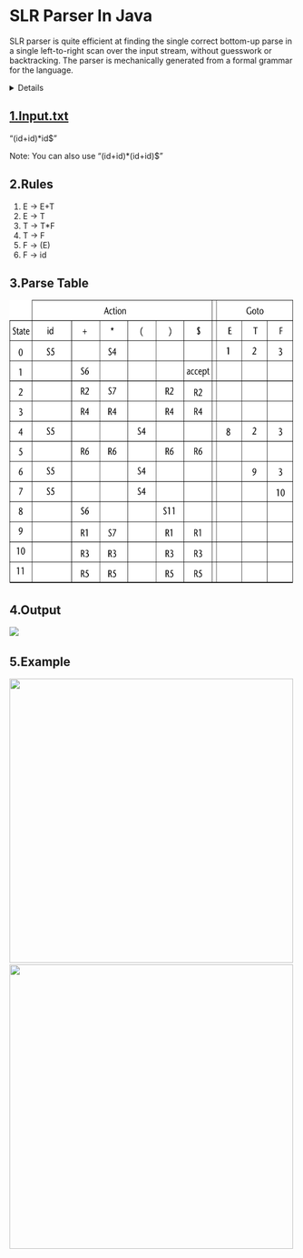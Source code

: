 <H1> SLR Parser In Java </H1>
<p> SLR parser is quite efficient at finding the single correct bottom-up parse in a single left-to-right scan over the input stream, without guesswork or backtracking. The parser is mechanically generated from a formal grammar for the language. </p>
<details><a href=https://en.wikipedia.org/wiki/Simple_LR_parser>Source: Simple LR parser
From Wikipedia</a></details>

<h2> <ins>1.Input.txt</ins> </h2>
<q>(id+id)*id$</q>
<br>
<p> Note: You can also use <q>(id+id)*(id+id)$</q></p>

<h2>2.Rules </h2>
<ol>
  <li>E → E+T</li>
  <li>E → T</li>
  <li>T → T*F</li>
  <li>T → F</li>
  <li>F → (E)</li>
  <li>F → id</li>
</ol>

<h2>3.Parse Table </h2>
<img src="https://github.com/DevMedo/College/blob/master/SLR%20Parser%20Java/ParseTable.gif"; height="500px"; width="500px";>
<h2>4.Output </h2>
<img src="https://github.com/DevMedo/Compiler/blob/master/SLR%20Parser%20Java/output.png">
<h2>5.Example </h2>
<img src="https://github.com/DevMedo/Compiler/blob/master/SLR%20Parser%20Java/1.jpg";  height="500px"; width="500px";>
<img src="https://github.com/DevMedo/Compiler/blob/master/SLR%20Parser%20Java/2.jpg";  height="500px"; width="500px";>
